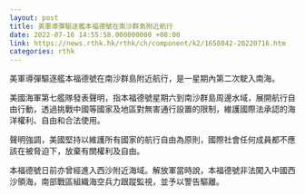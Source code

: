 ```yaml
---
layout: post
title: 美軍導彈驅逐艦本福德號在南沙群島附近航行
date: 2022-07-16 14:55:58.000000000 +08:00
link: https://news.rthk.hk/rthk/ch/component/k2/1658042-20220716.htm
categories: rthk
---
```


美軍導彈驅逐艦本福德號在南沙群島附近航行，是一星期內第二次駛入南海。

美國海軍第七艦隊發表聲明，指本福德號星期六到南沙群島周邊水域，展開航行自由行動，透過挑戰中國等國家及地區對無害通行設置的限制，維護國際法承認的海洋權利、自由和合法使用。

聲明強調，美國堅持以維護所有國家的航行自由為原則，國際社會任何成員都不應該在被脅迫下，放棄有關權利及自由。

本福德號日前亦曾經進入西沙附近海域。解放軍當時說，本福德號非法闖入中國西沙領海，南部戰區組織海空兵力跟蹤監視，並予以警告驅離。
